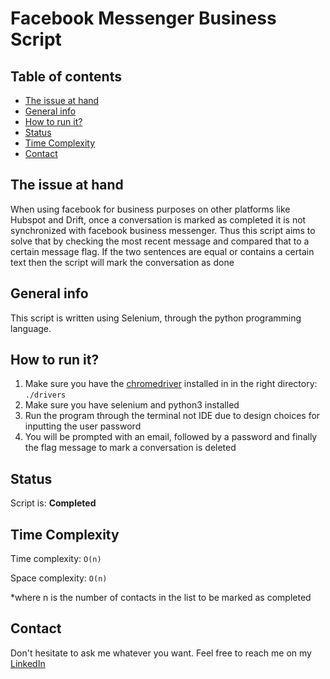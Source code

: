 # Facebook Messenger Business Script


## Table of contents
* [The issue at hand](#the-issue-at-hand)
* [General info](#general-info)
* [How to run it?](#how-to-run-it)
* [Status](#status)
* [Time Complexity](#contributing)
* [Contact](#contact)

## The issue at hand
When using facebook for business purposes on other platforms like Hubspot and Drift, once a conversation is marked as 
completed it is not synchronized with facebook business messenger. Thus this script aims to solve that by checking the
most recent message and compared that to a certain message flag. If the two sentences are equal or contains a certain 
text then the script will mark the conversation as done


## General info
This script is written using Selenium, through the python programming language.


## How to run it?
1. Make sure you have the [chromedriver](https://chromedriver.chromium.org) installed in in the right directory: 
```./drivers```
2. Make sure you have selenium and python3 installed
3. Run the program through the terminal not IDE due to design choices for inputting the user password
4. You will be prompted with an email, followed by a password and finally the flag message to mark a conversation is 
deleted


## Status
Script is: **Completed**


## Time Complexity
Time complexity: ```O(n)```

Space complexity: ```O(n)```

*where n is the number of contacts in the list to be marked as completed


## Contact
Don't hesitate to ask me whatever you want. Feel free to reach me on my [LinkedIn](https://www.linkedin.com/in/mahirhiro/)